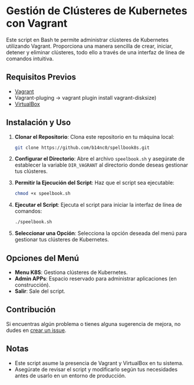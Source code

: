 # Gestión de Clústeres de Kubernetes con Vagrant

Este script en Bash te permite administrar clústeres de Kubernetes utilizando Vagrant. Proporciona una manera sencilla de crear, iniciar, detener y eliminar clústeres, todo ello a través de una interfaz de línea de comandos intuitiva.

## Requisitos Previos

- [Vagrant](https://www.vagrantup.com/downloads)
- Vagrant-pluging -> vagrant plugin install vagrant-disksize)
- [VirtualBox](https://www.virtualbox.org/wiki/Downloads)

## Instalación y Uso

1. **Clonar el Repositorio**: Clona este repositorio en tu máquina local:

    ```bash
    git clone https://github.com/b14nc0/spellbook8s.git
    ```

2. **Configurar el Directorio**: Abre el archivo `speelbook.sh` y asegúrate de establecer la variable `DIR_VAGRANT` al directorio donde deseas gestionar tus clústeres.

3. **Permitir la Ejecución del Script**: Haz que el script sea ejecutable:

    ```bash
    chmod +x speelbook.sh
    ```

4. **Ejecutar el Script**: Ejecuta el script para iniciar la interfaz de línea de comandos:

    ```bash
    ./speelbook.sh
    ```

5. **Seleccionar una Opción**: Selecciona la opción deseada del menú para gestionar tus clústeres de Kubernetes.

## Opciones del Menú

- **Menu K8S**: Gestiona clústeres de Kubernetes.
- **Admin APPs**: Espacio reservado para administrar aplicaciones (en construcción).
- **Salir**: Sale del script.

## Contribución

Si encuentras algún problema o tienes alguna sugerencia de mejora, no dudes en [crear un issue](https://github.com/b14nc0/spellbook8s.git/issues).

## Notas

- Este script asume la presencia de Vagrant y VirtualBox en tu sistema.
- Asegúrate de revisar el script y modificarlo según tus necesidades antes de usarlo en un entorno de producción.

